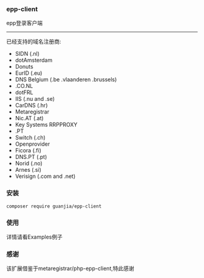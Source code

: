 ### epp-client
epp登录客户端

--------------------
已经支持的域名注册商:
- SIDN (.nl)
- dotAmsterdam
- Donuts
- EurID (.eu)
- DNS Belgium (.be .vlaanderen .brussels)
- .CO.NL
- dotFRL
- IIS (.nu and .se)
- CarDNS (.hr)
- Metaregistrar
- Nic.AT (.at)
- Key Systems RRPPROXY
- .PT
- Switch (.ch)
- Openprovider
- Ficora (.fi)
- DNS.PT (.pt)
- Norid (.no)
- Arnes (.si)
- Verisign (.com and .net)
### 安装
```shell
composer require guanjia/epp-client
```
### 使用
详情请看Examples例子
### 感谢
该扩展借鉴于metaregistrar/php-epp-client,特此感谢